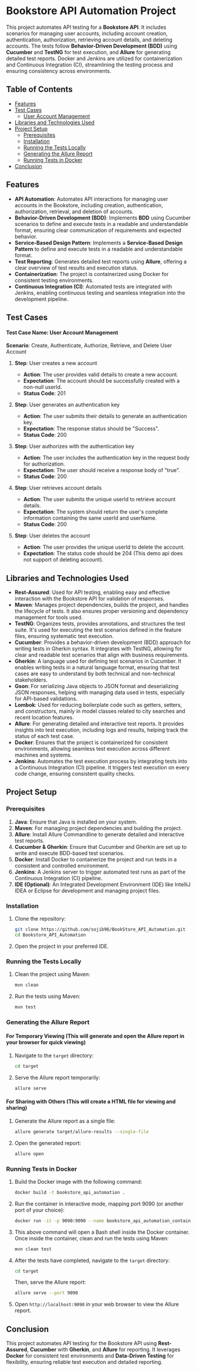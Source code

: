 # Bookstore API Automation Project

This project automates API testing for a **Bookstore API**. It includes scenarios for managing user accounts, including account creation, authentication, authorization, retrieving account details, and deleting accounts. The tests follow **Behavior-Driven Development (BDD)** using **Cucumber** and **TestNG** for test execution, and **Allure** for generating detailed test reports. Docker and Jenkins are utilized for containerization and Continuous Integration (CI), streamlining the testing process and ensuring consistency across environments.

## Table of Contents

- [Features](#features)
- [Test Cases](#test-cases)
    - [User Account Management](#user-account-management)
- [Libraries and Technologies Used](#libraries-and-technologies-used)
- [Project Setup](#project-setup)
    - [Prerequisites](#prerequisites)
    - [Installation](#installation)
    - [Running the Tests Locally](#running-the-tests-locally)
    - [Generating the Allure Report](#generating-the-allure-report)
    - [Running Tests in Docker](#Running-Tests-in-Docker)
- [Conclusion](#conclusion)

## Features

- **API Automation**: Automates API interactions for managing user accounts in the Bookstore, including creation, authentication, authorization, retrieval, and deletion of accounts.
- **Behavior-Driven Development (BDD)**: Implements **BDD** using Cucumber scenarios to define and execute tests in a readable and understandable format, ensuring clear communication of requirements and expected behavior.
- **Service-Based Design Pattern**: Implements a **Service-Based Design Pattern** to define and execute tests in a readable and understandable format.
- **Test Reporting**: Generates detailed test reports using **Allure**, offering a clear overview of test results and execution status.
- **Containerization**: The project is containerized using Docker for consistent testing environments.
- **Continuous Integration (CI)**: Automated tests are integrated with Jenkins, enabling continuous testing and seamless integration into the development pipeline.

## Test Cases

#### Test Case Name: **User Account Management**

**Scenario**: Create, Authenticate, Authorize, Retrieve, and Delete User Account

1. **Step**: User creates a new account
    - **Action**: The user provides valid details to create a new account.
    - **Expectation**: The account should be successfully created with a non-null userId.
    - **Status Code**: 201

2. **Step**: User generates an authentication key
    - **Action**: The user submits their details to generate an authentication key.
    - **Expectation**: The response status should be "Success".
    - **Status Code**: 200

3. **Step**: User authorizes with the authentication key
    - **Action**: The user includes the authentication key in the request body for authorization.
    - **Expectation**: The user should receive a response body of "true".
    - **Status Code**: 200

4. **Step**: User retrieves account details
    - **Action**: The user submits the unique userId to retrieve account details.
    - **Expectation**: The system should return the user's complete information containing the same userId and userName.
    - **Status Code**: 200

5. **Step**: User deletes the account
    - **Action**: The user provides the unique userId to delete the account.
    - **Expectation**: The status code should be 204 (This demo api does not support of deleting account).

## Libraries and Technologies Used

- **Rest-Assured**: Used for API testing, enabling easy and effective interaction with the Bookstore API for validation of responses.
- **Maven**: Manages project dependencies, builds the project, and handles the lifecycle of tests. It also ensures proper versioning and dependency management for tools used.
- **TestNG**: Organizes tests, provides annotations, and structures the test suite. It's used for executing the test scenarios defined in the feature files, ensuring systematic test execution.
- **Cucumber**: Provides a behavior-driven development (BDD) approach for writing tests in Gherkin syntax. It integrates with TestNG, allowing for clear and readable test scenarios that align with business requirements.
- **Gherkin**: A language used for defining test scenarios in Cucumber. It enables writing tests in a natural language format, ensuring that test cases are easy to understand by both technical and non-technical stakeholders.
- **Gson**: For serializing Java objects to JSON format and deserializing JSON responses, helping with managing data used in tests, especially for API-based validations.
- **Lombok**: Used for reducing boilerplate code such as getters, setters, and constructors, mainly in model classes related to city searches and recent location features.
- **Allure**: For generating detailed and interactive test reports. It provides insights into test execution, including logs and results, helping track the status of each test case.
- **Docker**: Ensures that the project is containerized for consistent environments, allowing seamless test execution across different machines and systems.
- **Jenkins**: Automates the test execution process by integrating tests into a Continuous Integration (CI) pipeline. It triggers test execution on every code change, ensuring consistent quality checks.

## Project Setup

### Prerequisites

1. **Java**: Ensure that Java is installed on your system.
2. **Maven**: For managing project dependencies and building the project.
3. **Allure**: Install Allure Commandline to generate detailed and interactive test reports.
4. **Cucumber & Gherkin**: Ensure that Cucumber and Gherkin are set up to write and execute BDD-based test scenarios.
5. **Docker**: Install Docker to containerize the project and run tests in a consistent and controlled environment.
6. **Jenkins**: A Jenkins server to trigger automated test runs as part of the Continuous Integration (CI) pipeline.
7. **IDE (Optional)**: An Integrated Development Environment (IDE) like IntelliJ IDEA or Eclipse for development and managing project files.

### Installation

1. Clone the repository:

    ```bash
    git clone https://github.com/sojib96/BookStore_API_Automation.git
    cd Bookstore_API_Automation
    ```

2. Open the project in your preferred IDE.

### Running the Tests Locally

1. Clean the project using Maven:

    ```bash
    mvn clean
    ```

2. Run the tests using Maven:

    ```bash
    mvn test
    ```

### Generating the Allure Report

#### For Temporary Viewing (This will generate and open the Allure report in your browser for quick viewing)
1. Navigate to the `target` directory:
    ```bash
    cd target
    ```

2. Serve the Allure report temporarily:
    ```bash
    allure serve
    ```

#### For Sharing with Others (This will create a HTML file for viewing and sharing)
1. Generate the Allure report as a single file:
    ```bash
    allure generate target/allure-results --single-file
    ```

2. Open the generated report:
    ```bash
    allure open
    ```
### Running Tests in Docker

1. Build the Docker image with the following command:

    ```bash
    docker build -t bookstore_api_automation .
    ```

2. Run the container in interactive mode, mapping port 9090 (or another port of your choice):

    ```bash
    docker run -it -p 9090:9090 --name bookstore_api_automation_container bookstore_api_automation bash
    ```

3. This above command will open a Bash shell inside the Docker container. Once inside the container, clean and run the tests using Maven:

    ```bash
    mvn clean test
    ```

4. After the tests have completed, navigate to the `target` directory:

    ```bash
    cd target
    ```
   Then, serve the Allure report:

    ```bash
    allure serve --port 9090
    ```

5. Open `http://localhost:9090` in your web browser to view the Allure report.

## Conclusion

This project automates API testing for the Bookstore API using **Rest-Assured**, **Cucumber** with **Gherkin**, and **Allure** for reporting. It leverages **Docker** for consistent test environments and **Data-Driven Testing** for flexibility, ensuring reliable test execution and detailed reporting.
